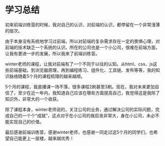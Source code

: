# 学习总结

初来前端训练营的时候，我对自己的认识、对前端的认识，都停留在一个非常浅薄的层次。

由于本身没有系统地学习过前端，所以对前端的复杂需求存在一定的畏惧心理，对前端的技术缺乏一个系统的认识。所在的公司也是一个小公司，很难在前端方面，让我有更进一步的发展，所以我来了前端训练营。

winter老师的课程，让我对前端有了一个不同于以往的认知。从html、css、js这些前端基础，到浏览器原理，再到编程练习、组件化、工具链、发布等等，我的知识脉络随着5个月的课程梳理的越来越顺。

5个月的课程，我直播课一场不落，很多课程2刷甚至3刷。现在，我对未来更加自信了，至少在近一年内，我知道自己应该在哪些方面提高自己，我觉得这是我除了知识外，非常大的一个收获。

除了课程本身，winter老师说的，关注公司的业务，通过解决公司的实际问题，完成自己的一个个“成就”，这点对于在小公司的我启发非常大，身在小公司，未必不能实现自己的价值。

最后感谢前端训练营，感谢winter老师，也感谢一同走过这5个月的同学们，也希望自己能更上一层楼，越来越优秀！